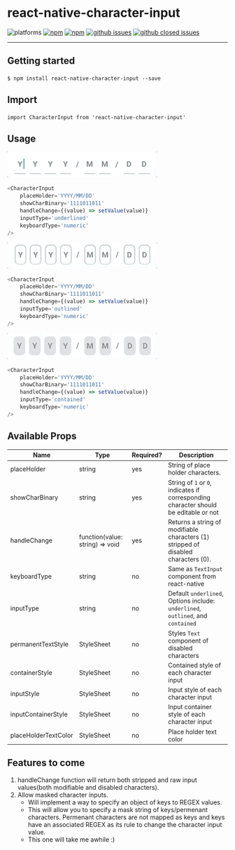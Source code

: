 # react-native-character-input

![platforms](https://img.shields.io/badge/platforms-Android%20%7C%20iOS-brightgreen.svg?style=flat-square&colorB=191A17)
[![npm](https://img.shields.io/npm/v/react-native-character-input.svg?style=flat-square)](https://www.npmjs.com/package/react-native-character-input)
[![npm](https://img.shields.io/npm/dm/react-native-character-input.svg?style=flat-square&colorB=007ec6)](https://www.npmjs.com/package/react-native-character-input)
[![github issues](https://img.shields.io/github/issues/hrutvikk/react-native-character-input.svg?style=flat-square)](https://github.com/hrutvikk/react-native-character-input/issues)
[![github closed issues](https://img.shields.io/github/issues-closed/hrutvikk/react-native-character-input.svg?style=flat-square&colorB=44cc11)](https://github.com/hrutvikk/react-native-character-input/issues?q=is%3Aissue+is%3Aclosed)

-----

## Getting started

`$ npm install react-native-character-input --save`

## Import
`import CharacterInput from 'react-native-character-input'`

## Usage

![](src/assets/img/underlined.gif)

```javascript
<CharacterInput
	placeHolder='YYYY/MM/DD'
	showCharBinary='1111011011'
	handleChange={(value) => setValue(value)}
	inputType='underlined'
	keyboardType='numeric'
/>
```

![](src/assets/img/outlined.gif)

```javascript
<CharacterInput
	placeHolder='YYYY/MM/DD'
	showCharBinary='1111011011'
	handleChange={(value) => setValue(value)}
	inputType='outlined'
	keyboardType='numeric'
/>
```

![](src/assets/img/contained.gif)

```javascript
<CharacterInput
	placeHolder='YYYY/MM/DD'
	showCharBinary='1111011011'
	handleChange={(value) => setValue(value)}
	inputType='contained'
	keyboardType='numeric'
/>
```
## Available Props
| Name              | Type                                                                                  | Required?                                   | Description                                                                                 |
|-------------------|---------------------------------------------------------------------------------------|--------------------------------------------|---------------------------------------------------------------------------------------------|
| placeHolder       | string                                                                                | yes                                   | String of place holder characters.                                                             |
| showCharBinary            | string                                                                                | yes                                   | String of `1` or `0`, indicates if corresponding character should be editable or not                                                         |
| handleChange      | function(value: string) => void                                                                             | yes                                   | Returns a string of modifiable characters (1) stripped of disabled characters (0).                                                                 |
| keyboardType			| string | no | Same as `TextInput` component from react-native |
| inputType | string | no | Default `underlined`, Options include: `underlined`, `outlined`, and `contained`
| permanentTextStyle | StyleSheet | no | Styles `Text` component of disabled characters |
| containerStyle | StyleSheet | no | Contained style of each character input
| inputStyle | StyleSheet | no | Input style of each character input |
| inputContainerStyle | StyleSheet | no | Input container style of each character input |
| placeHolderTextColor | StyleSheet | no | Place holder text color |

## Features to come
1) handleChange function will return both stripped and raw input values(both modifiable and disabled characters).
2) Allow masked character inputs.
	- Will implement a way to specify an object of keys to REGEX values. 
	- This will allow you to specify a mask string of keys/permenant characters. Permenant characters are not mapped as keys and keys have an associated REGEX as its rule to change the character input value.
	- This one will take me awhile :)




